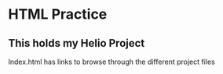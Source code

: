 # HTML Practice
## This holds my Helio Project

Index.html has links to browse through the different project files

